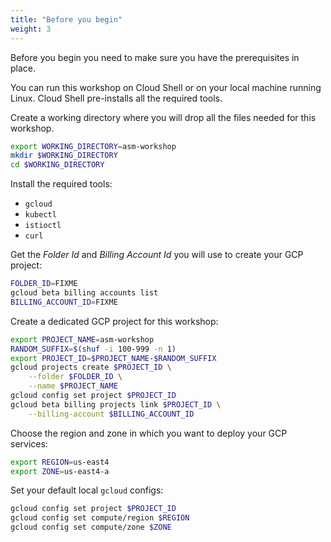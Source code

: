 ```yaml
---
title: "Before you begin"
weight: 3
---
```

Before you begin you need to make sure you have the prerequisites in place.

You can run this workshop on Cloud Shell or on your local machine running Linux. Cloud Shell pre-installs all the required tools.

Create a working directory where you will drop all the files needed for this workshop.
```Bash
export WORKING_DIRECTORY=asm-workshop
mkdir $WORKING_DIRECTORY
cd $WORKING_DIRECTORY
```

Install the required tools:
- `gcloud`
- `kubectl`
- `istioctl`
- `curl`

Get the _Folder Id_ and _Billing Account Id_ you will use to create your GCP project:
```Bash
FOLDER_ID=FIXME
gcloud beta billing accounts list
BILLING_ACCOUNT_ID=FIXME
```

Create a dedicated GCP project for this workshop:
```Bash
export PROJECT_NAME=asm-workshop
RANDOM_SUFFIX=$(shuf -i 100-999 -n 1)
export PROJECT_ID=$PROJECT_NAME-$RANDOM_SUFFIX
gcloud projects create $PROJECT_ID \
    --folder $FOLDER_ID \
    --name $PROJECT_NAME
gcloud config set project $PROJECT_ID
gcloud beta billing projects link $PROJECT_ID \
    --billing-account $BILLING_ACCOUNT_ID
```

Choose the region and zone in which you want to deploy your GCP services:
```Bash
export REGION=us-east4
export ZONE=us-east4-a
```

Set your default local `gcloud` configs:
```Bash
gcloud config set project $PROJECT_ID
gcloud config set compute/region $REGION
gcloud config set compute/zone $ZONE
```